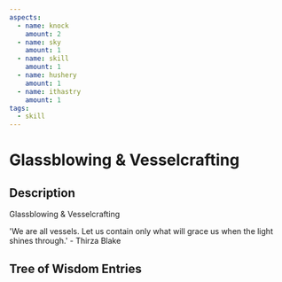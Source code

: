 ```yaml
---
aspects: 
  - name: knock
    amount: 2
  - name: sky
    amount: 1
  - name: skill
    amount: 1
  - name: hushery
    amount: 1
  - name: ithastry
    amount: 1
tags:
  - skill
---
```


# Glassblowing & Vesselcrafting

## Description
Glassblowing & Vesselcrafting

'We are all vessels. Let us contain only what will grace us when the light shines through.' - Thirza Blake
## Tree of Wisdom Entries
